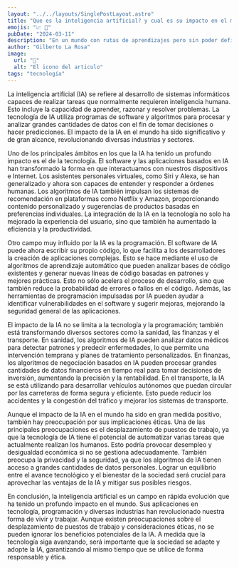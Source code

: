 ```yaml
---
layout: "../../layouts/SinglePostLayout.astro"
title: "Que es la inteligencia artificial? y cual es su impacto en el mundo"
emojis: "📈 🚄"
pubDate: "2024-03-11"
description: "En un mundo con rutas de aprendizajes pero sin poder definirse por cual tomar..."
author: "Gilberto La Rosa"
image:
  url: "🚀"
  alt: "El icono del articulo"
tags: "tecnología"
---
```


La inteligencia artificial (IA) se refiere al desarrollo de sistemas informáticos capaces de realizar tareas que normalmente requieren inteligencia humana. Esto incluye la capacidad de aprender, razonar y resolver problemas. La tecnología de IA utiliza programas de software y algoritmos para procesar y analizar grandes cantidades de datos con el fin de tomar decisiones o hacer predicciones. El impacto de la IA en el mundo ha sido significativo y de gran alcance, revolucionando diversas industrias y sectores.

Uno de los principales ámbitos en los que la IA ha tenido un profundo impacto es el de la tecnología. El software y las aplicaciones basados en IA han transformado la forma en que interactuamos con nuestros dispositivos e Internet. Los asistentes personales virtuales, como Siri y Alexa, se han generalizado y ahora son capaces de entender y responder a órdenes humanas. Los algoritmos de IA también impulsan los sistemas de recomendación en plataformas como Netflix y Amazon, proporcionando contenido personalizado y sugerencias de productos basadas en preferencias individuales. La integración de la IA en la tecnología no solo ha mejorado la experiencia del usuario, sino que también ha aumentado la eficiencia y la productividad.

Otro campo muy influido por la IA es la programación. El software de IA puede ahora escribir su propio código, lo que facilita a los desarrolladores la creación de aplicaciones complejas. Esto se hace mediante el uso de algoritmos de aprendizaje automático que pueden analizar bases de código existentes y generar nuevas líneas de código basadas en patrones y mejores prácticas. Esto no sólo acelera el proceso de desarrollo, sino que también reduce la probabilidad de errores o fallos en el código. Además, las herramientas de programación impulsadas por IA pueden ayudar a identificar vulnerabilidades en el software y sugerir mejoras, mejorando la seguridad general de las aplicaciones.

El impacto de la IA no se limita a la tecnología y la programación; también está transformando diversos sectores como la sanidad, las finanzas y el transporte. En sanidad, los algoritmos de IA pueden analizar datos médicos para detectar patrones y predecir enfermedades, lo que permite una intervención temprana y planes de tratamiento personalizados. En finanzas, los algoritmos de negociación basados en IA pueden procesar grandes cantidades de datos financieros en tiempo real para tomar decisiones de inversión, aumentando la precisión y la rentabilidad. En el transporte, la IA se está utilizando para desarrollar vehículos autónomos que puedan circular por las carreteras de forma segura y eficiente. Esto puede reducir los accidentes y la congestión del tráfico y mejorar los sistemas de transporte.

Aunque el impacto de la IA en el mundo ha sido en gran medida positivo, también hay preocupación por sus implicaciones éticas. Una de las principales preocupaciones es el desplazamiento de puestos de trabajo, ya que la tecnología de IA tiene el potencial de automatizar varias tareas que actualmente realizan los humanos. Esto podría provocar desempleo y desigualdad económica si no se gestiona adecuadamente. También preocupa la privacidad y la seguridad, ya que los algoritmos de IA tienen acceso a grandes cantidades de datos personales. Lograr un equilibrio entre el avance tecnológico y el bienestar de la sociedad será crucial para aprovechar las ventajas de la IA y mitigar sus posibles riesgos.

En conclusión, la inteligencia artificial es un campo en rápida evolución que ha tenido un profundo impacto en el mundo. Sus aplicaciones en tecnología, programación y diversas industrias han revolucionado nuestra forma de vivir y trabajar. Aunque existen preocupaciones sobre el desplazamiento de puestos de trabajo y consideraciones éticas, no se pueden ignorar los beneficios potenciales de la IA. A medida que la tecnología siga avanzando, será importante que la sociedad se adapte y adopte la IA, garantizando al mismo tiempo que se utilice de forma responsable y ética.
